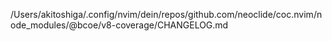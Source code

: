 /Users/akitoshiga/.config/nvim/dein/repos/github.com/neoclide/coc.nvim/node_modules/@bcoe/v8-coverage/CHANGELOG.md